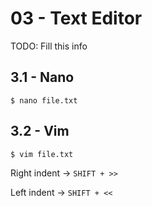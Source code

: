 # 03 - Text Editor

TODO: Fill this info

## 3.1 - Nano

`$ nano file.txt`

## 3.2 - Vim

`$ vim file.txt`

Right indent -> `SHIFT + >>`

Left indent -> `SHIFT + <<`